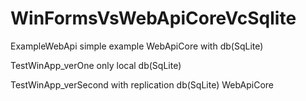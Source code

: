 # WinFormsVsWebApiCoreVcSqlite

ExampleWebApi simple example WebApiCore with db(SqLite)

TestWinApp_verOne only local db(SqLite) 

TestWinApp_verSecond with replication db(SqLite) WebApiCore
